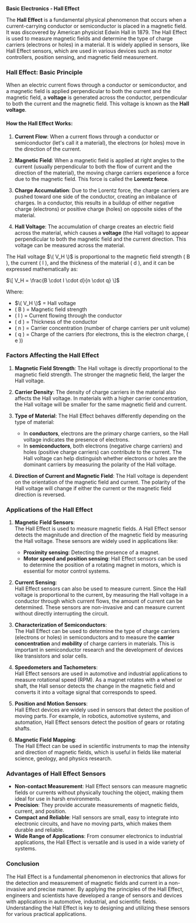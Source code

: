 **Basic Electronics - Hall Effect**

The **Hall Effect** is a fundamental physical phenomenon that occurs when a current-carrying conductor or semiconductor is placed in a magnetic field. It was discovered by American physicist Edwin Hall in 1879. The Hall Effect is used to measure magnetic fields and determine the type of charge carriers (electrons or holes) in a material. It is widely applied in sensors, like Hall Effect sensors, which are used in various devices such as motor controllers, position sensing, and magnetic field measurement.

### **Hall Effect: Basic Principle**

When an electric current flows through a conductor or semiconductor, and a magnetic field is applied perpendicular to both the current and the magnetic field, a **voltage** is generated across the conductor, perpendicular to both the current and the magnetic field. This voltage is known as the **Hall voltage**.

#### **How the Hall Effect Works:**
1. **Current Flow**: When a current flows through a conductor or semiconductor (let's call it a material), the electrons (or holes) move in the direction of the current. 

2. **Magnetic Field**: When a magnetic field is applied at right angles to the current (usually perpendicular to both the flow of current and the direction of the material), the moving charge carriers experience a force due to the magnetic field. This force is called the **Lorentz force**.

3. **Charge Accumulation**: Due to the Lorentz force, the charge carriers are pushed toward one side of the conductor, creating an imbalance of charges. In a conductor, this results in a buildup of either negative charge (electrons) or positive charge (holes) on opposite sides of the material.

4. **Hall Voltage**: The accumulation of charge creates an electric field across the material, which causes a **voltage** (the Hall voltage) to appear perpendicular to both the magnetic field and the current direction. This voltage can be measured across the material.

The Hall voltage $\( V_H \)$ is proportional to the magnetic field strength \( B \), the current \( I \), and the thickness of the material \( d \), and it can be expressed mathematically as:

$\[
V_H = \frac{B \cdot I \cdot d}{n \cdot q}
\]$

Where:
- $\( V_H \)$ = Hall voltage
- \( B \) = Magnetic field strength
- \( I \) = Current flowing through the conductor
- \( d \) = Thickness of the conductor
- \( n \) = Carrier concentration (number of charge carriers per unit volume)
- \( q \) = Charge of the carriers (for electrons, this is the electron charge, \( e \))

### **Factors Affecting the Hall Effect**

1. **Magnetic Field Strength**: The Hall voltage is directly proportional to the magnetic field strength. The stronger the magnetic field, the larger the Hall voltage.

2. **Carrier Density**: The density of charge carriers in the material also affects the Hall voltage. In materials with a higher carrier concentration, the Hall voltage will be smaller for the same magnetic field and current.

3. **Type of Material**: The Hall Effect behaves differently depending on the type of material:
   - In **conductors**, electrons are the primary charge carriers, so the Hall voltage indicates the presence of electrons.
   - In **semiconductors**, both electrons (negative charge carriers) and holes (positive charge carriers) can contribute to the current. The Hall voltage can help distinguish whether electrons or holes are the dominant carriers by measuring the polarity of the Hall voltage.

4. **Direction of Current and Magnetic Field**: The Hall voltage is dependent on the orientation of the magnetic field and current. The polarity of the Hall voltage will change if either the current or the magnetic field direction is reversed.

### **Applications of the Hall Effect**

1. **Magnetic Field Sensors**:  
   The Hall Effect is used to measure magnetic fields. A Hall Effect sensor detects the magnitude and direction of the magnetic field by measuring the Hall voltage. These sensors are widely used in applications like:
   - **Proximity sensing**: Detecting the presence of a magnet.
   - **Motor speed and position sensing**: Hall Effect sensors can be used to determine the position of a rotating magnet in motors, which is essential for motor control systems.

2. **Current Sensing**:  
   Hall Effect sensors can also be used to measure current. Since the Hall voltage is proportional to the current, by measuring the Hall voltage in a conductor through which current flows, the amount of current can be determined. These sensors are non-invasive and can measure current without directly interrupting the circuit.

3. **Characterization of Semiconductors**:  
   The Hall Effect can be used to determine the type of charge carriers (electrons or holes) in semiconductors and to measure the **carrier concentration** and **mobility** of charge carriers in materials. This is important in semiconductor research and the development of devices like transistors and solar cells.

4. **Speedometers and Tachometers**:  
   Hall Effect sensors are used in automotive and industrial applications to measure rotational speed (RPM). As a magnet rotates with a wheel or shaft, the Hall sensor detects the change in the magnetic field and converts it into a voltage signal that corresponds to speed.

5. **Position and Motion Sensors**:  
   Hall Effect devices are widely used in sensors that detect the position of moving parts. For example, in robotics, automotive systems, and automation, Hall Effect sensors detect the position of gears or rotating shafts.

6. **Magnetic Field Mapping**:  
   The Hall Effect can be used in scientific instruments to map the intensity and direction of magnetic fields, which is useful in fields like material science, geology, and physics research.

### **Advantages of Hall Effect Sensors**

- **Non-contact Measurement**: Hall Effect sensors can measure magnetic fields or currents without physically touching the object, making them ideal for use in harsh environments.
- **Precision**: They provide accurate measurements of magnetic fields, current, and position.
- **Compact and Reliable**: Hall sensors are small, easy to integrate into electronic circuits, and have no moving parts, which makes them durable and reliable.
- **Wide Range of Applications**: From consumer electronics to industrial applications, the Hall Effect is versatile and is used in a wide variety of systems.

### **Conclusion**
The Hall Effect is a fundamental phenomenon in electronics that allows for the detection and measurement of magnetic fields and current in a non-invasive and precise manner. By applying the principles of the Hall Effect, engineers and scientists have developed a range of sensors and devices with applications in automotive, industrial, and scientific fields. Understanding the Hall Effect is key to designing and utilizing these sensors for various practical applications.
